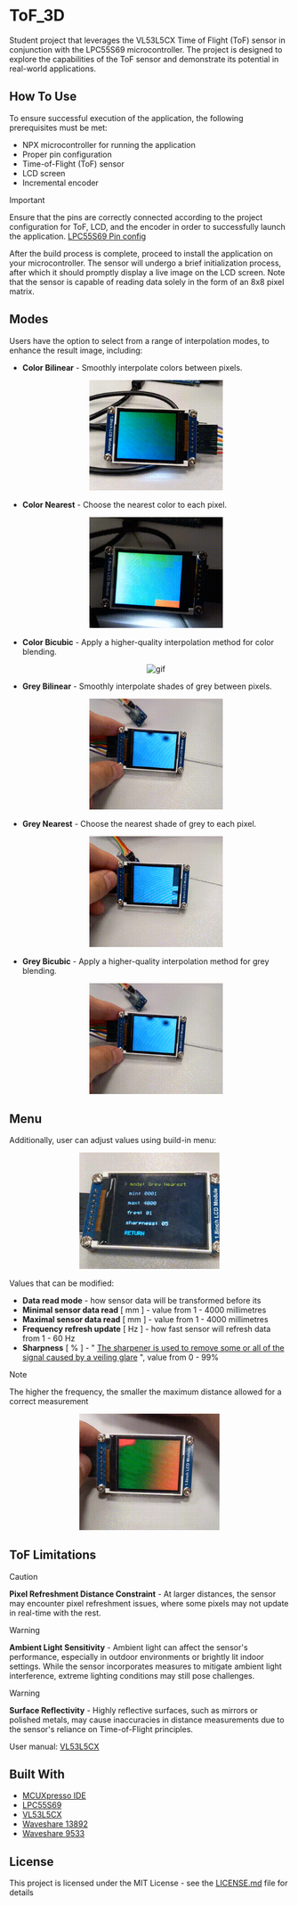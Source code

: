 # ToF_3D
Student project that leverages the VL53L5CX Time of Flight (ToF) sensor in conjunction with the LPC55S69 microcontroller. The project is designed to explore the capabilities of the ToF sensor and demonstrate its potential in real-world applications.

## How To Use

To ensure successful execution of the application, the following prerequisites must be met:

* NPX microcontroller for running the application
* Proper pin configuration
* Time-of-Flight (ToF) sensor
* LCD screen
* Incremental encoder

> [!IMPORTANT]
> Ensure that the pins are correctly connected according to the project configuration for ToF, LCD, and the encoder in order to successfully launch the application. [LPC55S69 Pin config](./Expansion%20Connectors.pdf)

After the build process is complete, proceed to install the application on your microcontroller. The sensor will undergo a brief initialization process, after which it should promptly display a live image on the LCD screen. Note that the sensor is capable of reading data solely in the form of an 8x8 pixel matrix.

## Modes

Users have the option to select from a range of interpolation modes, to enhance the result image, including:

* **Color Bilinear** - Smoothly interpolate colors between pixels.
<br><p align="center"><img src="./imgs/bilinear.gif" alt="gif" width="50%" height="50%"></p>

* **Color Nearest** - Choose the nearest color to each pixel.
<br><p align="center"><img src="./imgs/nearestNeighbour.gif" alt="gif" width="50%" height="50%"></p>

* **Color Bicubic** -  Apply a higher-quality interpolation method for color blending.
<br><p align="center"><img src="./imgs/biqubic.gif" alt="gif" width="50%" height="50%"></p>

* **Grey Bilinear** - Smoothly interpolate shades of grey between pixels.
 <br><p align="center"><img src="./imgs/bilinearGray.gif" alt="gif" width="50%" height="50%"></p>
 
* **Grey Nearest** - Choose the nearest shade of grey to each pixel.
<br><p align="center"><img src="./imgs/nearestGray.gif" alt="gif" width="50%" height="50%"></p>

* **Grey Bicubic** - Apply a higher-quality interpolation method for grey blending.
<br><p align="center"><img src="./imgs/bilinearGray.gif" alt="gif" width="50%" height="50%"></p>

## Menu
Additionally, user can adjust values using build-in menu:

<p align="center">
  <img src="./imgs/menu.gif" alt="menu" width="50%" height="50%">
</p>

Values that can be modified:
* **Data read mode** - how sensor data will be transformed before its
* **Minimal sensor data read** [ mm ] - value from 1 - 4000 millimetres
* **Maximal sensor data read** [ mm ] - value from 1 - 4000 millimetres
* **Frequency refresh update** [ Hz ] - how fast sensor will refresh data from 1 - 60 Hz
* **Sharpness** [ % ] - " [The sharpener is used to remove some or all of the signal caused by a veiling glare](https://www.st.com/resource/en/user_manual/um2884-a-guide-to-using-the-vl53l5cx-multizone-timeofflight-ranging-sensor-with-a-wide-field-of-view-ultra-lite-driver-uld-stmicroelectronics.pdf#page=10) ", value from 0 - 99%

> [!NOTE]
> The higher the frequency, the smaller the maximum distance allowed for a correct measurement

<p align="center">
  <img src="./imgs/menu2.gif" alt="menu" width="50%" height="50%">
</p>

## ToF Limitations

> [!CAUTION]
> **Pixel Refreshment Distance Constraint** - At larger distances, the sensor may encounter pixel refreshment issues, where some pixels may not update in real-time with the rest.

> [!WARNING]
> **Ambient Light Sensitivity** - Ambient light can affect the sensor's performance, especially in outdoor environments or brightly lit indoor settings. While the sensor incorporates measures to mitigate ambient light interference, extreme lighting conditions may still pose challenges.

> [!WARNING]
> **Surface Reflectivity** - Highly reflective surfaces, such as mirrors or polished metals, may cause inaccuracies in distance measurements due to the sensor's reliance on Time-of-Flight principles.

User manual: [VL53L5CX](https://www.st.com/resource/en/user_manual/um2884-a-guide-to-using-the-vl53l5cx-multizone-timeofflight-ranging-sensor-with-a-wide-field-of-view-ultra-lite-driver-uld-stmicroelectronics.pdf)

## Built With

* [MCUXpresso IDE](https://www.nxp.com/design/software/development-software/mcuxpresso-software-and-tools-/mcuxpresso-integrated-development-environment-ide:MCUXpresso-IDE)
* [LPC55S69](https://www.nxp.com/products/processors-and-microcontrollers/arm-microcontrollers/general-purpose-mcus/lpc5500-cortex-m33/high-efficiency-arm-cortex-m33-based-microcontroller-family:LPC55S6x)
* [VL53L5CX](https://www.st.com/en/imaging-and-photonics-solutions/vl53l5cx.html)
* [Waveshare 13892](https://botland.com.pl/wyswietlacze-lcd-tft-i-ips/10754-wyswietlacz-lcd-tft-kolorowy-18-128x160px-spi-waveshare-13892-5904422316600.html?cd=18298825651&ad=&kd=&gad_source=1&gclid=CjwKCAjw9IayBhBJEiwAVuc3fnzV9Mri-7Q6pY6htQ_bz5D1_3QTthhOibBEx9GWr2F2xUjPhQBVYxoC690QAvD_BwE)
* [Waveshare 9533](https://botland.com.pl/enkodery/4483-czujnik-obrotu-impulsator-enkoder-z-przyciskiem-modul-waveshare-9533-5904422366582.html?cd=20567593583&ad=&kd=&gad_source=1&gclid=CjwKCAjw9IayBhBJEiwAVuc3foN_4__QTdndCYP2mnJhBEWZfnRVu7XHFbJqB0fvRTm9RE0dJ6yIXBoCqvAQAvD_BwE)

## License

This project is licensed under the MIT License - see the [LICENSE.md](LICENSE.md) file for details
